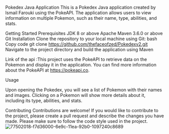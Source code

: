 Pokedex Java Application
This is a Pokedex Java application created by Ismail Farouki using the PokeAPI. The application allows users to view information on multiple Pokemon, such as their name, type, abilities, and stats.

Getting Started
Prerequisites
JDK 8 or above
Apache Maven 3.6.0 or above
Git
Installation
Clone the repository to your local machine using Git:
bash
Copy code
git clone https://github.com/thefaceofzed/Pokedexv2.git
Navigate to the project directory and build the application using Maven


Link of the api :This project uses the PokeAPI to retrieve data on the Pokemon and display it in the application. You can find more information about the PokeAPI at https://pokeapi.co.


Usage

Upon opening the Pokedex, you will see a list of Pokemon with their names and images. Clicking on a Pokemon will show more details about it, including its type, abilities, and stats.

Contributing
Contributions are welcome! If you would like to contribute to the project, please create a pull request and describe the changes you have made. Please make sure to follow the code style used in the project.
![77502018-f7d36000-6e9c-11ea-92b0-1097240c8689](https://user-images.githubusercontent.com/79986278/232258803-d22becbe-0cb8-4942-8999-fde6b14c544a.png)
